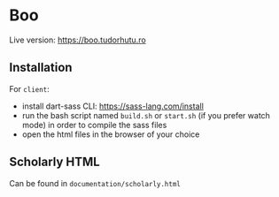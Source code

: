 # Boo

Live version: https://boo.tudorhutu.ro

## Installation

For `client`:

- install dart-sass CLI: https://sass-lang.com/install
- run the bash script named `build.sh` or `start.sh` (if you prefer watch mode) in order to compile the sass files
- open the html files in the browser of your choice

## Scholarly HTML

Can be found in `documentation/scholarly.html`
